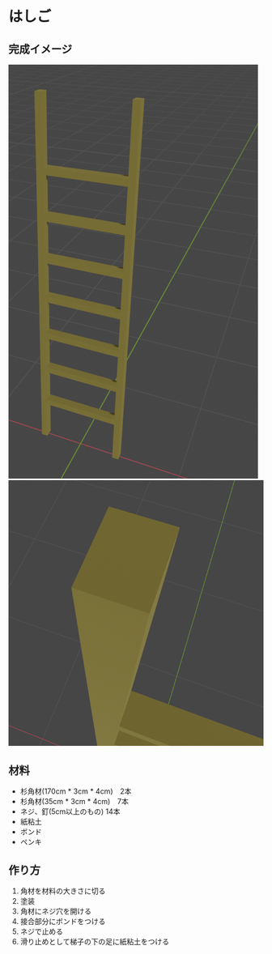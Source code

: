 # はしご
## 完成イメージ
![](./img/2021-08-16_01-37.png)
![](./img/2021-08-16_01-36.png)

## 材料
- 杉角材(170cm * 3cm * 4cm)　2本
- 杉角材(35cm * 3cm * 4cm)　7本
- ネジ、釘(5cm以上のもの) 14本
- 紙粘土
- ボンド
- ペンキ


## 作り方
1. 角材を材料の大きさに切る
2. 塗装
3. 角材にネジ穴を開ける
4. 接合部分にボンドをつける
5. ネジで止める
6. 滑り止めとして梯子の下の足に紙粘土をつける